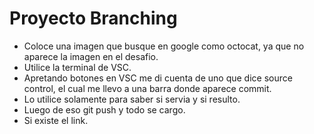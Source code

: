 # Proyecto Branching

- Coloce una imagen que busque en google como octocat, ya que no aparece la imagen en el desafio.
- Utilice la terminal de VSC.
- Apretando botones en VSC me di cuenta de uno que dice source control, el cual me llevo a una barra donde aparece commit. 
- Lo utilice solamente para saber si servia y si resulto.
- Luego de eso git push y todo se cargo.
- Si existe el link.